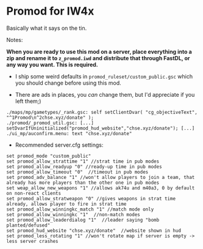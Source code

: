 # Promod for IW4x
Basically what it says on the tin.

Notes:

**When you are ready to use this mod on a server, place everything into a zip and rename it to `z_promod.iwd` and distribute that through FastDL, or any way you want. This is required.**

* I ship some weird defaults in `promod_ruleset/custom_public.gsc` which you should change before using this mod.

* There are ads in places, you *can* change them, but I'd appreciate if you left them;)
```
./maps/mp/gametypes/_rank.gsc: self setClientDvar( "cg_objectiveText", "^1Promod\n^2chse.xyz/donate" );
./promod/_promod_util.gsc: [...] setDvarIfUninitialized("promod_hud_website","chse.xyz/donate"); [...]
./ui_mp/auconfirm.menu: text "chse.xyz/donate"
```

* Recommended server.cfg settings:
```
set promod_mode "custom_public"
set promod_allow_strattime "1" //strat time in pub modes
set promod_allow_readyup "0" //ready-up time in pub modes
set promod_allow_timeout "0"  //timeout in pub modes
set promod_adv_balance "1" //won't allow players to join a team, that already has more players than the other one in pub modes
set weap_allow_new_weapons "1" //allows ak74u and m40a3, 0 by default on non-react clients
set promod_allow_stratweapon "0" //gives weapons in strat time already, allows player to fire in strat time
set promod_allow_winningkc_match "1" //match mode only
set promod_allow_winningkc "1"  //non-match modes
set promod_allow_leaderdialog "1"  //leader saying "bomb planted/defused"
set promod_hud_website "chse.xyz/donate"  //website shown in hud
set promod_less_rotating "1" //won't rotate map if server is empty -> less server crashes
```
